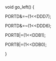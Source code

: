 void go_left() {

  PORTD&=~(1<<DDD7);
  
  PORTD&=~(1<<DDD6);
  
  PORTB|=(1<<DDB1);
  
  PORTB|=(1<<DDB0);
  
}
